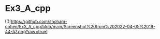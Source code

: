 # Ex3_A_cpp
!()[https://github.com/shoham-cohen/Ex3_A_cpp/blob/main/Screenshot%20from%202022-04-05%2016-44-57.png?raw=true]
